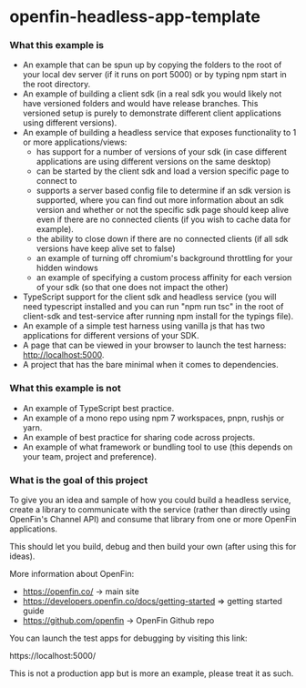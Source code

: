 # openfin-headless-app-template

### What this example is

* An example that can be spun up by copying the folders to the root of your local dev server (if it runs on port 5000) or by typing npm start in the root directory.
* An example of building a client sdk (in a real sdk you would likely not have versioned folders and would have release branches. This versioned setup is purely to demonstrate different client applications using different versions).
* An example of building a headless service that exposes functionality to 1 or more applications/views:
    - has support for a number of versions of your sdk (in case different applications are using different versions on the same desktop)
    - can be started by the client sdk and load a version specific page to connect to
    - supports a server based config file to determine if an sdk version is supported, where you can find out more information about an sdk version and whether or not the specific sdk page should keep alive even if there are no connected clients (if you wish to cache data for example).
    - the ability to close down if there are no connected clients (if all sdk versions have keep alive set to false)
    - an example of turning off chromium's background throttling for your hidden windows
    - an example of specifying a custom process affinity for each version of your sdk (so that one does not impact the other)
* TypeScript support for the client sdk and headless service (you will need typescript installed and you can run "npm run tsc" in the root of client-sdk and test-service after running npm install for the typings file).
* An example of a simple test harness using vanilla js that has two applications for different versions of your SDK.
* A page that can be viewed in your browser to launch the test harness: <a href="http://localhost:5000" target="_blank">http://localhost:5000</a>.
* A project that has the bare minimal when it comes to dependencies.

### What this example is not

* An example of TypeScript best practice. 
* An example of a mono repo using npm 7 workspaces, pnpn, rushjs or yarn. 
* An example of best practice for sharing code across projects.
* An example of what framework or bundling tool to use (this depends on your team, project and preference).

### What is the goal of this project

To give you an idea and sample of how you could build a headless service, create a library to communicate with the service (rather than directly using OpenFin's Channel API) and consume that library from one or more OpenFin applications. 

This should let you build, debug and then build your own (after using this for ideas).


More information about OpenFin:

- https://openfin.co/ -> main site
- https://developers.openfin.co/docs/getting-started => getting started guide
- https://github.com/openfin -> OpenFin Github repo

You can launch the test apps for debugging by visiting this link:

https://localhost:5000/

This is not a production app but is more an example, please treat it as such.
